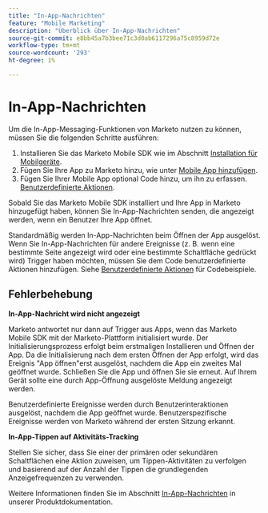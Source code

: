 ```yaml
---
title: "In-App-Nachrichten"
feature: "Mobile Marketing"
description: "Überblick über In-App-Nachrichten"
source-git-commit: e8bb45a7b3bee71c3d0ab6117296a75c8959d72e
workflow-type: tm+mt
source-wordcount: '293'
ht-degree: 1%

---
```



# In-App-Nachrichten

Um die In-App-Messaging-Funktionen von Marketo nutzen zu können, müssen Sie die folgenden Schritte ausführen:

1. Installieren Sie das Marketo Mobile SDK wie im Abschnitt [Installation für Mobilgeräte](installation.md).
1. Fügen Sie Ihre App zu Marketo hinzu, wie unter [Mobile App hinzufügen](https://experienceleague.adobe.com/en/docs/marketo/using/product-docs/mobile-marketing/admin/add-a-mobile-app).
1. Fügen Sie Ihrer Mobile App optional Code hinzu, um ihn zu erfassen. [Benutzerdefinierte Aktionen](custom-actions.md).

Sobald Sie das Marketo Mobile SDK installiert und Ihre App in Marketo hinzugefügt haben, können Sie In-App-Nachrichten senden, die angezeigt werden, wenn ein Benutzer Ihre App öffnet.

Standardmäßig werden In-App-Nachrichten beim Öffnen der App ausgelöst. Wenn Sie In-App-Nachrichten für andere Ereignisse (z. B. wenn eine bestimmte Seite angezeigt wird oder eine bestimmte Schaltfläche gedrückt wird) Trigger haben möchten, müssen Sie dem Code benutzerdefinierte Aktionen hinzufügen. Siehe [Benutzerdefinierte Aktionen](custom-actions.md) für Codebeispiele.

## Fehlerbehebung

**In-App-Nachricht wird nicht angezeigt**

Marketo antwortet nur dann auf Trigger aus Apps, wenn das Marketo Mobile SDK mit der Marketo-Plattform initialisiert wurde. Der Initialisierungsprozess erfolgt beim erstmaligen Installieren und Öffnen der App. Da die Initialisierung nach dem ersten Öffnen der App erfolgt, wird das Ereignis &quot;App öffnen&quot;erst ausgelöst, nachdem die App ein zweites Mal geöffnet wurde. Schließen Sie die App und öffnen Sie sie erneut. Auf Ihrem Gerät sollte eine durch App-Öffnung ausgelöste Meldung angezeigt werden.

Benutzerdefinierte Ereignisse werden durch Benutzerinteraktionen ausgelöst, nachdem die App geöffnet wurde. Benutzerspezifische Ereignisse werden von Marketo während der ersten Sitzung erkannt.

**In-App-Tippen auf Aktivitäts-Tracking**

Stellen Sie sicher, dass Sie einer der primären oder sekundären Schaltflächen eine Aktion zuweisen, um Tippen-Aktivitäten zu verfolgen und basierend auf der Anzahl der Tippen die grundlegenden Anzeigefrequenzen zu verwenden.

Weitere Informationen finden Sie im Abschnitt [In-App-Nachrichten](https://experienceleague.adobe.com/en/docs/marketo/using/product-docs/mobile-marketing/in-app-messages/creating-in-app-messages/create-an-in-app-message) in unserer Produktdokumentation.
